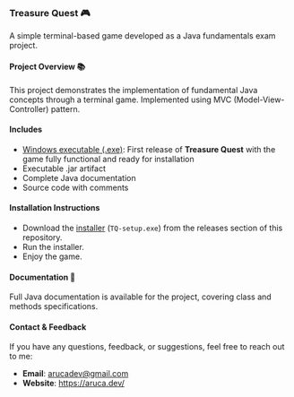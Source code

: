 ### Treasure Quest 🎮
A simple terminal-based game developed as a Java fundamentals exam project.

#### Project Overview 📚
This project demonstrates the implementation of fundamental Java concepts through a terminal game.
Implemented using MVC (Model-View-Controller) pattern.

#### Includes
  - [Windows executable (.exe)](https://github.com/arucadev/daw/releases/tag/v1.0.0-treasure-quest): First release of **Treasure Quest** with the game fully functional and ready for installation
  - Executable .jar artifact
  - Complete Java documentation
  - Source code with comments

#### Installation Instructions
  - Download the [installer](https://github.com/arucadev/daw/releases/tag/v1.0.0-treasure-quest) (`TQ-setup.exe`) from the releases section of this repository.
  - Run the installer.
  - Enjoy the game.

#### Documentation 📖
Full Java documentation is available for the project, covering class and methods specifications.

#### Contact & Feedback
If you have any questions, feedback, or suggestions, feel free to reach out to me:
- **Email**: arucadev@gmail.com
- **Website**: https://aruca.dev/
